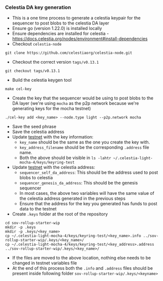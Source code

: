 ### Celestia DA key generation
* This is a one time process to generate a celestia keypair for the sequencer to post blobs to the celestia DA layer
* Ensure go (version 1.22.0) is installed locally
* Ensure dependencies are installed for celestia - https://docs.celestia.org/nodes/environment#install-dependencies
* Checkout `celestia-node`
```
git clone https://github.com/celestiaorg/celestia-node.git
```
* Checkout the correct version `tags/v0.13.1`
```
git checkout tags/v0.13.1
```
* Build the celestia keygen tool
```
make cel-key
```
* Create the key that the sequencer would be using to post blobs to the DA layer (we're using `mocha` as the p2p network because we're generating keys for the mocha testnet)
```
./cel-key add <key_name> --node.type light --p2p.network mocha
```
* Save the seed phrase
* Save the celestia address
* Update [testnet](roles/data-availability/defaults/testnet/variables.yaml) with the key information:
  * `key_name` should be the same as the one you create the key with.
  * `key_address_filename` should be the corresponding `.address` file name.
  * Both the above should be visible in `ls -lahtr ~/.celestia-light-mocha-4/keys/keyring-test`
* Update [testnet](roles/rollup/defaults/testnet/variables.yaml) with the celestia address:
  * `sequencer_self_da_address`: This should be the address used to post blobs to celestia
  * `sequencer_genesis_da_address`: This should be the genesis sequencer
  * In most cases, the above two variables will have the same value of the celestia address generated in the previous steps
  * Ensure that the address for the key you generated has funds to post data to the testnet
* Create `.keys` folder at the root of the repository
```
cd sov-rollup-starter-wip
mkdir -p .keys
mkdir -p .keys/<key_name>
cp ~/.celestia-light-mocha-4/keys/keyring-test/<key_name>.info ../sov-rollup-starter-wip/.keys/<key_name>/
cp ~/.celestia-light-mocha-4/keys/keyring-test/<key_address>.address ../sov-rollup-starter-wip/.keys/<key_name>/
```
* If the files are moved to the above location, nothing else needs to be changed in testnet variables file
* At the end of this process both the `.info` and `.address` files should be present inside following folder `sov-rollup-starter-wip/.keys/<keyname>`
